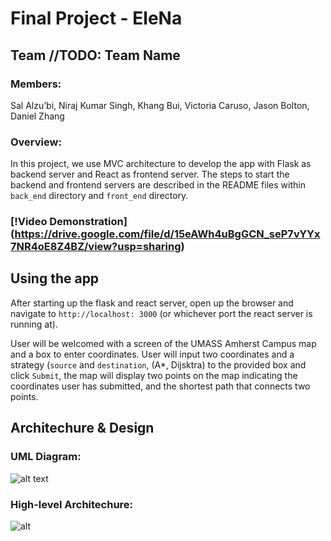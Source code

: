 # Final Project - EleNa

## Team //TODO: Team Name 

### Members:

Sal Alzu’bi, Niraj Kumar Singh, Khang Bui, Victoria Caruso, Jason Bolton, Daniel Zhang

### Overview:

In this project, we use MVC architecture to develop the app with Flask as backend server and React as frontend server. The steps to start the backend and frontend servers are described in the README files within `back_end` directory and `front_end` directory.

### [!Video Demonstration] (https://drive.google.com/file/d/15eAWh4uBgGCN_seP7vYYx7NR4oE8Z4BZ/view?usp=sharing)

## Using the app

After starting up the flask and react server, open up the browser and navigate to `http://localhost: 3000` (or whichever port the react server is running at). 

User will be welcomed with a screen of the UMASS Amherst Campus map and a box to enter coordinates. User will input two coordinates and a strategy (`source` and `destination`, (A*, Dijsktra) to the provided box and click `Submit`, the map will display two points on the map indicating the coordinates user has submitted, and the shortest path that connects two points.

## Architechure & Design

### UML Diagram:

![alt text](https://i.ibb.co/WGSysRH/UML-Diagram.png)

### High-level Architechure:

![alt](https://i.ibb.co/kMQGPh7/High-Level-Architecture.png)




